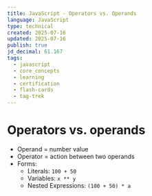 ```yaml
---
title: JavaScript - Operators vs. Operands
language: JavaScript
type: technical
created: 2025-07-16
updated: 2025-07-16
publish: true
jd_decimal: 61.167
tags:
  - javascript
  - core_concepts
  - learning
  - certification
  - flash-cards
  - tag-trek
---
```


# Operators vs. operands

- Operand = number value
- Operator = action between two operands
- Forms:
  - Literals: `100 + 50`
  - Variables: `x ** y`
  - Nested Expressions: `(100 + 50) * a`
